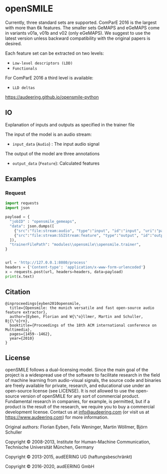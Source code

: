 # openSMILE

Currently, three standard sets are supported. ComParE 2016 is the largest with more than 6k features. The smaller sets GeMAPS and eGeMAPS come in variants v01a, v01b and v02 (only eGeMAPS). We suggest to use the latest version unless backward compatibility with the original papers is desired.

Each feature set can be extracted on two levels:

- `Low-level descriptors (LDD)`
- `Functionals`

For ComParE 2016 a third level is available:

- `LLD deltas`

https://audeering.github.io/opensmile-python

## IO
Explanation of inputs and outputs as specified in the trainer file

The input of the model is an audio stream: 
- `input_data` (`Audio`) : The input audio signal

The output of the model are three annotations
- `output_data` (`Feature`): Calculated features  

## Examples

### Request

```python
import requests
import json

payload = {
  "jobID" : "opensmile_gemeaps",
  "data": json.dumps([
    {"src":"file:stream:audio", "type":"input", "id":"input", "uri":"path/to/my/audio.wav"},
    {"src":"file:stream:SSIStream:feature", "type":"output", "id":"output",  "uri":"path/to/my/gemaps_features.stream"}
  ]),
  "trainerFilePath": "modules\\opensmile\\opensmile.trainer",
}


url = 'http://127.0.0.1:8080/process'
headers = {'Content-type': 'application/x-www-form-urlencoded'}
x = requests.post(url, headers=headers, data=payload)
print(x.text)

```


## Citation
```
@inproceedings{eyben2010opensmile,
  title={Opensmile: the munich versatile and fast open-source audio feature extractor},
  author={Eyben, Florian and W{\"o}llmer, Martin and Schuller, Bj{\"o}rn},
  booktitle={Proceedings of the 18th ACM international conference on Multimedia},
  pages={1459--1462},
  year={2010}
}
```


## License

openSMILE follows a dual-licensing model. Since the main goal of the project is a widespread use of the software to facilitate research in the field of machine learning from audio-visual signals, the source code and binaries are freely available for private, research, and educational use under an open-source license (see LICENSE). It is not allowed to use the open-source version of openSMILE for any sort of commercial product. Fundamental research in companies, for example, is permitted, but if a product is the result of the research, we require you to buy a commercial development license. Contact us at info@audeering.com (or visit us at https://www.audeering.com) for more information.

Original authors: Florian Eyben, Felix Weninger, Martin Wöllmer, Björn Schuller

Copyright © 2008-2013, Institute for Human-Machine Communication, Technische Universität München, Germany

Copyright © 2013-2015, audEERING UG (haftungsbeschränkt)

Copyright © 2016-2020, audEERING GmbH





